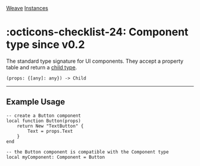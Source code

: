 <nav class="weavedoc-api-breadcrumbs">
	<a href="../..">Weave</a>
	<a href="..">Instances</a>
</nav>

<h1 class="weavedoc-api-header" markdown>
	<span class="weavedoc-api-icon" markdown>:octicons-checklist-24:</span>
	<span class="weavedoc-api-name">Component</span>
	<span class="weavedoc-api-pills">
		<span class="weavedoc-api-pill-type">type</span>
		<span class="weavedoc-api-pill-since">since v0.2</span>
	</span>
</h1>

The standard type signature for UI components. They accept a property table and
return a [child type](./child.md).

```luau
(props: {[any]: any}) -> Child
```

---

## Example Usage

```luau
-- create a Button component
local function Button(props)
    return New "TextButton" {
        Text = props.Text
    }
end

-- the Button component is compatible with the Component type
local myComponent: Component = Button
```

